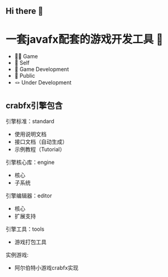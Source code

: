## Hi there 👋

# 一套javafx配套的游戏开发工具 🦀
- 🙋‍♀️ Game
- 🌈 Self
- 🍿 Game Development
- 🧙 Public
- 🪢 Under Development

## crabfx引擎包含

引擎标准：standard
- 使用说明文档
- 接口文档（自动生成）
- 示例教程（Tutorial）

引擎核心库：engine
- 核心
- 子系统

引擎编辑器：editor
- 核心
- 扩展支持

引擎工具：tools
- 游戏打包工具

实例游戏:
- 阿尔伯特小游戏crabfx实现
